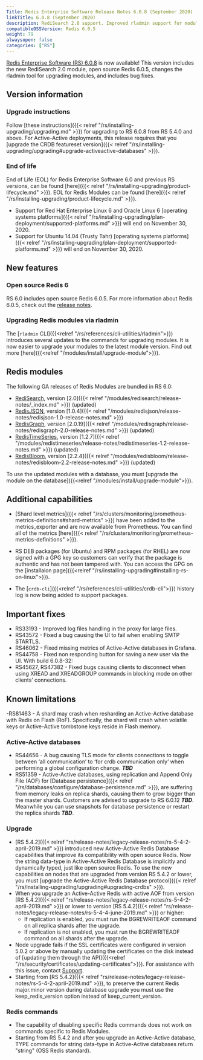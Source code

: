 ```yaml
---
Title: Redis Enterprise Software Release Notes 6.0.8 (September 2020)
linkTitle: 6.0.8 (September 2020)
description: RediSearch 2.0 support. Improved rladmin support for module upgrades.
compatibleOSSVersion: Redis 6.0.5
weight: 79
alwaysopen: false
categories: ["RS"]
---
```

[Redis Enterprise Software (RS) 6.0.8](https://redislabs.com/download-center/#downloads) is now available!
This version includes the new RediSearch 2.0 module, open source Redis 6.0.5, changes the rladmin tool for upgrading modules, and includes bug fixes.

## Version information

### Upgrade instructions

Follow [these instructions]({{< relref "/rs/installing-upgrading/upgrading.md" >}}) for upgrading to RS 6.0.8 from RS 5.4.0 and above.
For Active-Active deployments, this release requires that you [upgrade the CRDB featureset version]({{< relref "/rs/installing-upgrading/upgrading#upgrade-activeactive-databases" >}}).

### End of life

End of Life (EOL) for Redis Enterprise Software 6.0 and previous RS versions, can be found [here]({{< relref "/rs/installing-upgrading/product-lifecycle.md" >}}).
EOL for Redis Modules can be found [here]({{< relref "/rs/installing-upgrading/product-lifecycle.md" >}}).

- Support for Red Hat Enterprise Linux 6 and Oracle Linux 6 [operating systems platforms]({{< relref "/rs/installing-upgrading/plan-deployment/supported-platforms.md" >}}) will end on November 30, 2020.
- Support for Ubuntu 14.04 (Trusty Tahr) [operating systems platforms]({{< relref "/rs/installing-upgrading/plan-deployment/supported-platforms.md" >}}) will end on November 30, 2020.

## New features

### Open source Redis 6

RS 6.0 includes open source Redis 6.0.5.
For more information about Redis 6.0.5, check out the [release notes](https://raw.githubusercontent.com/redis/redis/6.0.5/00-RELEASENOTES).

### Upgrading Redis modules via rladmin

The [`rladmin` CLI]({{<relref "/rs/references/cli-utilities/rladmin">}}) introduces several updates to the commands for upgrading modules.
It is now easier to upgrade your modules to the latest module version.
Find out more [here]({{<relref "/modules/install/upgrade-module">}}).

## Redis modules

The following GA releases of Redis Modules are bundled in RS 6.0:

- [RediSearch](https://redislabs.com/redis-enterprise/redis-search/), version [2.0]({{< relref "/modules/redisearch/release-notes/_index.md" >}}) (updated)
- [RedisJSON](https://redislabs.com/redis-enterprise/redis-json/), version [1.0.4]({{< relref "/modules/redisjson/release-notes/redisjson-1.0-release-notes.md" >}})
- [RedisGraph](https://redislabs.com/redis-enterprise/redis-graph/), version [2.0.19]({{< relref "/modules/redisgraph/release-notes/redisgraph-2.0-release-notes.md" >}}) (updated)
- [RedisTimeSeries](https://redislabs.com/redis-enterprise/redis-time-series/), version [1.2.7]({{< relref "/modules/redistimeseries/release-notes/redistimeseries-1.2-release-notes.md" >}}) (updated)
- [RedisBloom](https://redislabs.com/redis-enterprise/redis-bloom/), version [2.2.4]({{< relref "/modules/redisbloom/release-notes/redisbloom-2.2-release-notes.md" >}}) (updated)

To use the updated modules with a database, you must [upgrade the module on the database]({{<relref "/modules/install/upgrade-module">}}).

## Additional capabilities

- [Shard level metrics]({{< relref "/rs/clusters/monitoring/prometheus-metrics-definitions#shard-metrics" >}}) have been added to the metrics_exporter and are now available from Prometheus. You can find all of the metrics [here]({{< relref "/rs/clusters/monitoring/prometheus-metrics-definitions" >}}).

- RS DEB packages (for Ubuntu) and RPM packages (for RHEL) are now signed with a GPG key so customers can verify that the package is authentic and has not been tampered with. You can access the GPG on the [installaion page]({{<relref "/rs/installing-upgrading#installing-rs-on-linux">}}).

- The [`crdb-cli`]({{<relref "/rs/references/cli-utilities/crdb-cli">}}) history log is now being added to support packages.

## Important fixes

- RS33193 - Improved log files handling in the proxy for large files.
- RS43572 - Fixed a bug causing the UI to fail when enabling SMTP STARTLS.
- RS46062 - Fixed missing metrics of Active-Active databases in Grafana.
- RS44758 - Fixed non responding button for saving a new user via the UI.
With build 6.0.8-32:
- RS45627, RS47382 - Fixed bugs causing clients to disconnect when using XREAD and XREADGROUP commands in blocking mode on other clients’ connections.

## Known limitations

-RS81463 - A shard may crash when resharding an Active-Active database with Redis on Flash (RoF). Specifically, the shard will crash when volatile keys or Active-Active tombstone keys reside in Flash memory.

### Active-Active databases
- RS44656 - A bug causing TLS mode for clients connections to toggle between ‘all communication’ to ‘for crdb communication only’ when performing a global configuration change. ***TBD***
- RS51359 - Active-Active databases, using replication and Append Only File (AOF) for [Database persistence]({{< relref "/rs/databases/configure/database-persistence.md" >}}), are suffering from memory leaks on replica shards, causing them to grow bigger than the master shards. Customers are advised to upgrade to RS 6.0.12 ***TBD***. Meanwhile you can use snapshots for database persistence or restart the replica shards ***TBD***.

### Upgrade

- [RS 5.4.2]({{< relref "rs/release-notes/legacy-release-notes/rs-5-4-2-april-2019.md" >}}) introduced new Active-Active Redis Database capabilities that improve its compatibility with open source Redis. Now the string data-type in Active-Active Redis Database is implicitly and dynamically typed, just like open source Redis. To use the new capabilities on nodes that are upgraded from version RS 5.4.2 or lower, you must [upgrade the Active-Active Redis Database protocol]({{< relref "/rs/installing-upgrading/upgrading#upgrading-crdbs" >}}).
- When you upgrade an Active-Active Redis with active AOF from version [RS 5.4.2]({{< relref "rs/release-notes/legacy-release-notes/rs-5-4-2-april-2019.md" >}}) or lower to version [RS 5.4.2]({{< relref "rs/release-notes/legacy-release-notes/rs-5-4-4-june-2019.md" >}}) or higher:
    - If replication is enabled, you must run the BGREWRITEAOF command on all replica shards after the upgrade.
    - If replication is not enabled, you must run the BGREWRITEAOF command on all shards after the upgrade.
- Node upgrade fails if the SSL certificates were configured in version 5.0.2 or above by manually updating the certificates on the disk instead of [updating them through the API]({{<relref "/rs/security/certificates/updating-certificates">}}).
    For assistance with this issue, contact [Support](https://redislabs.com/support).
- Starting from [RS 5.4.2]({{< relref "rs/release-notes/legacy-release-notes/rs-5-4-2-april-2019.md" >}}), to preserve the current Redis major.minor version during database upgrade you must use the keep_redis_version option instead of keep_current_version.

### Redis commands

- The capability of disabling specific Redis commands does not work on commands specific to Redis Modules.
- Starting from RS 5.4.2 and after you upgrade an Active-Active database, TYPE commands for string data-type in Active-Active databases return "string" (OSS Redis standard).
